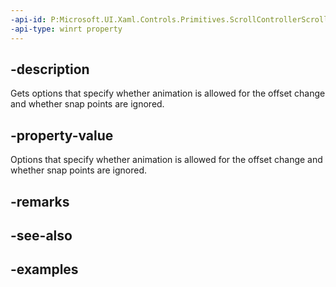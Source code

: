 ```yaml
---
-api-id: P:Microsoft.UI.Xaml.Controls.Primitives.ScrollControllerScrollByRequestedEventArgs.Options
-api-type: winrt property
---
```


## -description

Gets options that specify whether animation is allowed for the offset change and whether snap points are ignored.

## -property-value

Options that specify whether animation is allowed for the offset change and whether snap points are ignored.

## -remarks

## -see-also

## -examples

